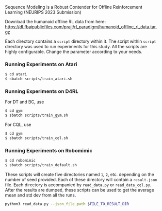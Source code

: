Sequence Modeling is a Robust Contender for Offline Reinforcement Learning
(NEURIPS 2023 Submission)

Download the humanoid offline RL data from here: https://dl.fbaipublicfiles.com/prajj/rl_paradigm/humanoid_offline_rl_data.tar.gz

Each directory contains a `script` directory within it. The script within `script` directory was used to run experiments for this study. All the scripts are highly configurable. Change the parameter according to your needs.

### Running Experiments on Atari
```bash
$ cd atari
$ sbatch scripts/train_atari.sh
```

### Running Experiments on D4RL
For DT and BC, use
```bash
$ cd gym
$ sbatch scripts/train_gym.sh
```

For CQL, use
```bash
$ cd gym
$ sbatch scripts/train_cql.sh
```

### Running Experiments on Robomimic
```bash
$ cd robomimic
$ sbatch scripts/train_default.sh
```
These scripts will create five directories named `1`, `2`, etc. depending on the number of seed provided. Each of these directory will contain a `result.json` file. Each directory is accompanied by `read_data.py` or `read_data_cql.py`. After the results are dumped, these scripts can be used to get the average mean and std dev from all the runs.

```bash
python3 read_data.py --json_file_path $FILE_TO_RESULT_DIR
```
